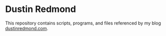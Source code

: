 # Dustin Redmond
This repository contains scripts, programs, and files referenced by my blog [dustinredmond.com](https://dustinredmond.com).
